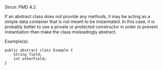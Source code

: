 Since: PMD 4.2

If an abstract class does not provide any methods, it may be acting as a simple data container
that is not meant to be instantiated. In this case, it is probably better to use a private or
protected constructor in order to prevent instantiation than make the class misleadingly abstract.

Example(s):
```
public abstract class Example {
    String field;
    int otherField;
}
```
